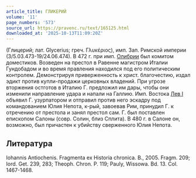 ```yaml
---
article_title: ГЛИКЕРИЙ
volume: '11'
page_numbers: '573'
source_url: https://pravenc.ru/text/165125.html
downloaded_at: '2025-10-13T11:09:20Z'
---
```


(Глицерий; лат. Glycerius; греч. Γλυκέριος), имп. Зап. Римской империи (3/5.03.473-19/24.06.474). В 472 г. при имп. [Олибрии](https://pravenc.ru/text/Олибрии.html) был комитом доместиков. Возведен на престол в Равенне магистром Италии Гундобадом и во время правления находился под его политическим контролем. Демонстрируя приверженность к христ. благочестию, издал эдикт против купли-продажи церковных владений. При угрозе вторжения остготов в Италию Г. предложил им дары, чтобы они изменили направление удара и напали на Галлию. Имп. Востока [Лев I](<https://pravenc.ru/text/Лев I.html>) объявил Г. узурпатором и отправил против него эскадру под командованием Юлия Непота, к-рый, завоевав Рим, принудил Г. к отречению от престола и занял престол сам. Г. был поставлен епископом Салоны (совр. Солин, близ Сплита). В 480 г. в Салоне он, возможно, был причастен к убийству сверженного Юлия Непота.

## Литература

Iohannis Antiochenis. Fragmenta ex Historia chronica. B., 2005. Fragm. 209; Iord. Get. 239, 283; Theoph. Сhron. P. 119; Pauly, Wissowa. Bd. 13. Col. 1467-1468.
